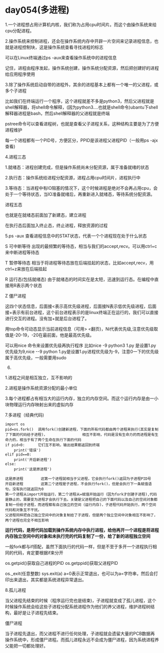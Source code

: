 # day054(多进程)

1.一个进程想占用计算机内核，我们称为占用cpu时间片。而这个由操作系统来给cpu分配进程。

2.操作系统来控制进程，还会在操作系统内存中开辟一片空间来记录进程信息，也就是进程控制块，这是操作系统查看寻找进程的标志

可以在Linux终端通过ps -aux来查看操作系统中的进程信息

记住，进程由程序发起，操作系统创建，操作系统分配资源，然后把创建好的进程给应用程序使用

3.除了操作系统启动自带的进程外，其余的进程基本上都有一个唯一的父进程，或多个子进程

比如我们在终端运行一个程序，这个进程就差不多是python3，然后父进程就是shell解释器，将shell命令解释，(因为python3....也就是shell命令)ubantu下shell解释器进程是bash，然后shell解释器的父进程就是终端

pstree命令可以查看进程树，也就是查看父子进程关系，这种结构主要是为了方便进程维护

每一个进程都有一个PID号，方便区分，PPID是该进程父进程PID（一般用ps -ajx查看)

4.进程三态

1.就绪态：进程创建完成，但是操作系统尚未分配资源，属于准备就绪的状态

2.执行态：操作系统给进程分配资源，进程占用cpu时间片，进程执行中

3.等待态：当进程中有IO阻塞的情况下，这个时候进程是绝对不会再占用cpu，会处于一个等待状态，当IO准备就绪后，再重新进入就绪态，等待系统分配资源。

进程五态

也就是在就绪态前面加了新建态，建立进程

在执行态后面加入终止态，终止进程，释放资源的过程

5.ps -aux 查看进程信息中的STAT状态，代表一个个进程现在处于什么状态

S 可中断等待 出现的最频繁的等待态，相当与我们的accept,recv。可以用ctrl+c来中断进程等待态

T 暂停等待态 相当于将进程等待态放在后端挂起的状态，比如accept,recv，用ctrl+z来放在后端挂起

R 运行态(包括就绪态) 由于就绪态的时间实在是太短，迅速到运行态。在编程中直接用R表示两个状态

Z 僵尸进程

 这四个状态信息，后面接<表示高优先级进程，后面接N表示低优先级进程，后面接+表示有前台进程，这个前台进程表示的是linux终端正在运行的，我们可以直接进行交互的进程。没有加+就是后台进程了。

用top命令可动态显示当前进程信息（可用> <翻页)，Ni代表优先级,注意优先级取值是-20-19，-20在最前面，他是最高优先级。

可以用nice 命令来设置优先级再执行程序 比如nice -9 python3 1.py 是设置1.py优先级为9,nice --9 python 1.py是设置1.py进程优先级为-9，注意0一下的优先级属于高优先级，一般需要用sudo

6.

1.进程之间是相互独立，互不影响的

2.进程是操作系统资源分配的最小单位

3.每个进程都占有相当大的运行内存，独立的内存空间。而这个运行内存是由一小块物理运行内存映射出来的虚拟内存

7.多进程（经典代码)

```python3
import os
pid=os.fork()  调用fork()创建新进程，下面的所有代码都由两个进程来执行(其实是复制了下面的代码给子进程)，                相互不影响，代码是没有生命力的而进程是有生命力的，相当于有了两个生命在执行下面的代码
if pid<0:      它们互不影响，输出结果都返回到终端
    print('错误')   
elif pid==0:
    print('开启新进程')
else:
    print('这是原进程')
    
这是原进程        这第一个进程就相当于父进程，它会执行fork()返回为子进程PID号
开启新进程        这第二个进程是子进程，不会执行fork()，但是会执行下一条赋值语句，没有执行就返回为0
第一个进程从import开始运行，第二个进程从=赋值开始运行（因为fork才创建子进程),代码是静止的，需要变为进程才会执行下去。关键是父进程把自己的下面代码以及自己的空间对象都复制一份给子进程，而进程都有自己独立的空间（运行内存)，子进程代码开始执行，两个空间代码和对象互不干扰。
父进程同样把自己独立空间中的对象复制给了子进程，但是两个独立空间中对象相互不影响了，两个进程也完全不相互影响
```

**运行代码，是将代码加载到操作系统内存中执行进程，给他再开一个进程是将进程内存独立空间中的对象和未执行完的代码复制了一份，给了新的进程独立空间**

一般fork都与if搭配，虽然下面执行的代码一样，但是不至于多开一个进程执行相同的代码，肯定要根据if来分开

os.getpid()获取自己进程的PID os.getppid()获取父进程PID

os._exit(任意整数)  sys.exit(a) a=0表示正常退出，也可以为a=字符串，然后会打印出来退出，其实都是系统进程异常退出。

8.孤儿进程

当父进程先结束的时候（程序运行完也是结束)，子进程就变成了孤儿进程，这个时候操作系统会给这些子进程分配系统进程作为他们的养父进程，维护进程树结构，最好是让子进程先结束。

僵尸进程

当子进程先退出，而父进程不进行任何处理，子进程就会遗留大量的PCB数据再操作系统中，形成僵尸进程。而孤儿进程永远不会成为僵尸进程，因为系统进程养父能把一切都处理好。